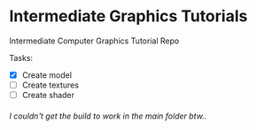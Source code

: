 # Intermediate Graphics Tutorials
 Intermediate Computer Graphics Tutorial Repo

 Tasks:
- [X] Create model
- [ ] Create textures
- [ ] Create shader

###### I couldn't get the build to work in the main folder btw..
